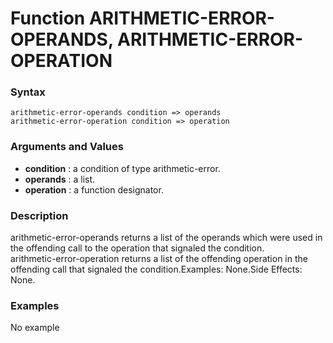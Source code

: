 <!-- Generated on 05/10/2020 by https://github.com/anto2oo/clhs-evolved -->

# Function ARITHMETIC-ERROR-OPERANDS, ARITHMETIC-ERROR-OPERATION

### Syntax
`arithmetic-error-operands condition => operands`  
`arithmetic-error-operation condition => operation`  


### Arguments and Values
- **condition** : a condition of type arithmetic-error.   
- **operands** : a list.   
- **operation** : a function designator.   


### Description
arithmetic-error-operands returns a list of the operands which were used in the offending call to the operation that signaled the condition.  
arithmetic-error-operation returns a list of the offending operation in the offending call that signaled the condition.Examples: None.Side Effects: None.



### Examples
No example  
